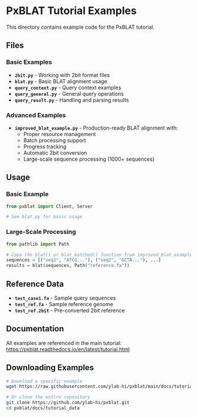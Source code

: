# PxBLAT Tutorial Examples

This directory contains example code for the PxBLAT tutorial.

## Files

### Basic Examples

- **`2bit.py`** - Working with 2bit format files
- **`blat.py`** - Basic BLAT alignment usage
- **`query_context.py`** - Query context examples
- **`query_general.py`** - General query operations
- **`query_result.py`** - Handling and parsing results

### Advanced Examples

- **`improved_blat_example.py`** - Production-ready BLAT alignment with:
  - Proper resource management
  - Batch processing support
  - Progress tracking
  - Automatic 2bit conversion
  - Large-scale sequence processing (1000+ sequences)

## Usage

### Basic Example

```python
from pxblat import Client, Server

# See blat.py for basic usage
```

### Large-Scale Processing

```python
from pathlib import Path

# Copy the blat() or blat_batched() function from improved_blat_example.py
sequences = [("seq1", "ATCG..."), ("seq2", "GCTA..."), ...]
results = blat(sequences, Path("reference.fa"))
```

## Reference Data

- **`test_case1.fa`** - Sample query sequences
- **`test_ref.fa`** - Sample reference genome
- **`test_ref.2bit`** - Pre-converted 2bit reference

## Documentation

All examples are referenced in the main tutorial:
https://pxblat.readthedocs.io/en/latest/tutorial.html

## Downloading Examples

```bash
# Download a specific example
wget https://raw.githubusercontent.com/ylab-hi/pxblat/main/docs/tutorial_data/improved_blat_example.py

# Or clone the entire repository
git clone https://github.com/ylab-hi/pxblat.git
cd pxblat/docs/tutorial_data
```
